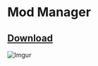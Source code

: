 # Mod Manager

## [Download](https://coltonon.cc/cmods)

![Imgur](https://i.imgur.com/XIC9HDK.png)


